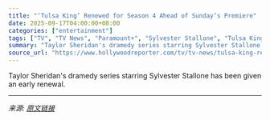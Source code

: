 ```yaml
---
title: "‘Tulsa King’ Renewed for Season 4 Ahead of Sunday’s Premiere"
date: 2025-09-17T04:00:00+08:00
categories: ["entertainment"]
tags: ["TV", "TV News", "Paramount+", "Sylvester Stallone", "Tulsa King"]
summary: "Taylor Sheridan's dramedy series starring Sylvester Stallone has been given an early renewal."
source_url: "https://www.hollywoodreporter.com/tv/tv-news/tulsa-king-renewed-season-4-1236372900/"
---
```


Taylor Sheridan's dramedy series starring Sylvester Stallone has been given an early renewal.

---

*来源: [原文链接](https://www.hollywoodreporter.com/tv/tv-news/tulsa-king-renewed-season-4-1236372900/)*
